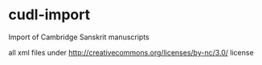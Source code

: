 # cudl-import 
Import of Cambridge Sanskrit manuscripts

all xml files under http://creativecommons.org/licenses/by-nc/3.0/ license
